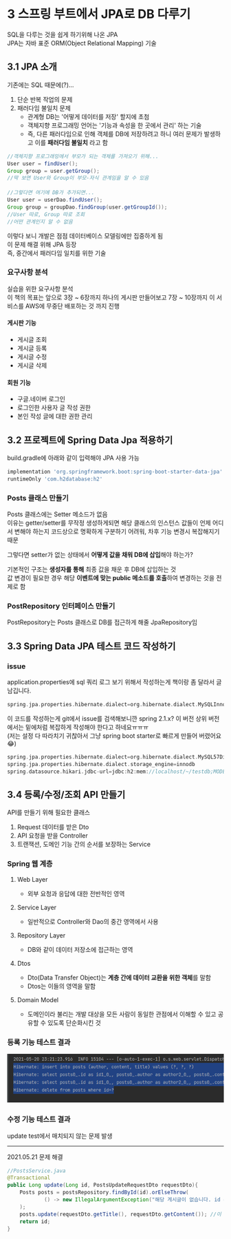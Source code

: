 # 3 스프링 부트에서 JPA로 DB 다루기
SQL을 다루는 것을 쉽게 하기위해 나온 JPA   
JPA는 자바 표준 ORM(Object Relational Mapping) 기술
## 3.1 JPA 소개
기존에는 SQL 때문에(?)...   
1. 단순 반복 작업의 문제
2. 패러다임 불일치 문제
	* 관계형 DB는 '어떻게 데이터를 저장' 할지에 초첨
	* 객체지향 프로그래밍 언어는 '기능과 속성을 한 곳에서 관리' 하는 기술
	* 즉, 다른 패러다임으로 인해 객체를 DB에 저장하려고 하니 여러 문제가 발생하고 
	이를 **패러다임 불일치** 라고 함

```java
//객체지향 프로그래밍에서 부모가 되는 객체를 가져오기 위해...
User user = findUser();
Group group = user.getGroup();
//딱 보면 User와 Group이 부모-자식 관계임을 알 수 있음

//그렇다면 여기에 DB가 추가되면...
User user = userDao.findUser();
Group group = groupDao.findGroup(user.getGroupId());
//User 따로, Group 따로 조회
//어떤 관계인지 알 수 없음
```

이렇다 보니 개발은 점점 데이터베이스 모델링에만 집중하게 됨   
이 문제 해결 위해 JPA 등장   
즉, 중간에서 패러다임 일치를 위한 기술

### 요구사항 분석
실습을 위한 요구사항 분석   
이 책의 목표는 앞으로 3장 ~ 6장까지 하나의 게시판 만들어보고 
7장 ~ 10장까지 이 서비스를 AWS에 무중단 배포하는 것 까지 진행
#### 게시판 기능
* 게시글 조회
* 게시글 등록
* 게시글 수정
* 게시글 삭제
#### 회원 기능
* 구글.네이버 로그인
* 로그인한 사용자 글 작성 권한
* 본인 작성 글에 대한 권한 관리

## 3.2 프로젝트에 Spring Data Jpa 적용하기
build.gradle에 아래와 같이 입력해야 JPA 사용 가능
```groovy
implementation 'org.springframework.boot:spring-boot-starter-data-jpa'
runtimeOnly 'com.h2database:h2'
```
### Posts 클래스 만들기
Posts 클래스에는 Setter 메소드가 없음   
이유는 getter/setter를 무작정 생성하게되면 해당 클래스의 인스턴스 값들이 언제 어디서 변해야 하는지
코드상으로 명확하게 구분하기 어려워, 차후 기능 변경시 복잡해지기 때문   

그렇다면 setter가 없는 상태에서 **어떻게 값을 채워 DB에 삽입**해야 하는가?   

기본적인 구조는 **생성자를 통해** 최종 값을 채운 후 DB에 삽입하는 것   
값 변경이 필요한 경우 해당 **이벤트에 맞는 public 메소드를 호출**하여 변경하는 것을 전제로 함

### PostRepository 인터페이스 만들기
PostRepository는 Posts 클래스로 DB를 접근하게 해줄 JpaRepository임

## 3.3 Spring Data JPA 테스트 코드 작성하기
### issue
application.properties에 sql 쿼리 로그 보기 위해서 작성하는게 책이랑 좀 달라서 글 남깁니다.
```groovy
spring.jpa.properties.hibernate.dialect=org.hibernate.dialect.MySQLInnoDBDialect
```
이 코드를 작성하는게 git에서 issue를 검색해보니깐 spring 2.1.x? 이 버전 상위 버전에서는 밑에처럼 
복잡하게 작성해야 한다고 하네요ㅠㅠㅠ   
(저는 설정 다 따라치기 귀찮아서 그냥 spring boot starter로 빠르게 만들어 버렸어요😂)
```groovy
spring.jpa.properties.hibernate.dialect=org.hibernate.dialect.MySQL57Dialect
spring.jpa.properties.hibernate.dialect.storage_engine=innodb
spring.datasource.hikari.jdbc-url=jdbc:h2:mem://localhost/~/testdb;MODE=MYSQL
```

## 3.4 등록/수정/조회 API 만들기
API를 만들기 위해 필요한 클래스
1. Request 데이터를 받은 Dto
2. API 요청을 받을 Controller
3. 트랜잭션, 도메인 기능 간의 순서를 보장하는 Service

### Spring 웹 계층
1. Web Layer
	* 외부 요청과 응답에 대한 전반적인 영역
	
2. Service Layer
	* 일반적으로 Controller와 Dao의 중간 영역에서 사용
	
3. Repository Layer
	* DB와 같이 데이터 저장소에 접근하는 영역
	
4. Dtos
	 * Dto(Data Transfer Object)는 **계층 간에 데이터 교환을 위한 객체**를 말함
	* Dtos는 이들의 영역을 말함
	
5. Domain Model
	* 도메인이라 불리는 개발 대상을 모든 사람이 동일한 관점에서 이해할 수 있고 공유할 수 있도록 단순화시킨 것   
	
### 등록 기능 테스트 결과
![img.png](img.png)   

### 수정 기능 테스트 결과
update test에서 매치되지 않는 문제 발생   

---
2021.05.21 문제 해결   
```java
//PostsService.java
@Transactional
public Long update(Long id, PostsUpdateRequestDto requestDto){
    Posts posts = postsRepository.findById(id).orElseThrow(
            () -> new IllegalArgumentException("해당 게시글이 없습니다. id = " + id)
    );
    posts.update(requestDto.getTitle(), requestDto.getContent()); //이 줄이 빠져있었ㅅ...
    return id;
}
```
